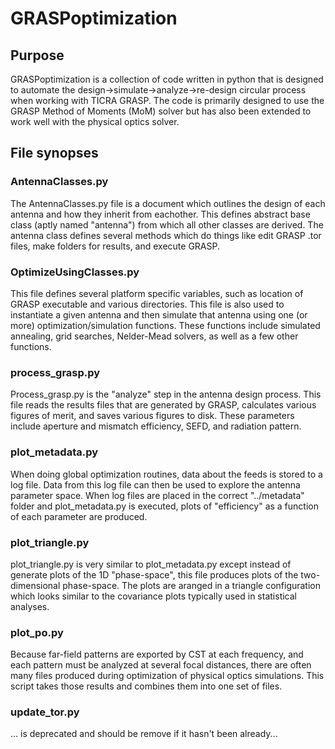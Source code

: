 # GRASPoptimization

## Purpose
GRASPoptimization is a collection of code written in python that is designed to automate the design->simulate->analyze->re-design circular process when working with TICRA GRASP. The code is primarily designed to use the GRASP Method of Moments (MoM) solver but has also been extended to work well with the physical optics solver. 

## File synopses

### AntennaClasses.py
The AntennaClasses.py file is a document which outlines the design of each antenna and how they inherit from eachother. This defines abstract base class (aptly named "antenna") from which all other classes are derived. The antenna class defines several methods which do things like edit GRASP .tor files, make folders for results, and execute GRASP.

### OptimizeUsingClasses.py
This file defines several platform specific variables, such as location of GRASP executable and various directories. This file is also used to instantiate a given antenna and then simulate that antenna using one (or more) optimization/simulation functions. These functions include simulated annealing, grid searches, Nelder-Mead solvers, as well as a few other functions.

### process_grasp.py
Process_grasp.py is the "analyze" step in the antenna design process. This file reads the results files that are generated by GRASP, calculates various figures of merit, and saves various figures to disk. These parameters include aperture and mismatch efficiency, SEFD, and radiation pattern.

### plot_metadata.py
When doing global optimization routines, data about the feeds is stored to a log file. Data from this log file can then be used to explore the antenna parameter space. When log files are placed in the correct "../metadata" folder and plot_metadata.py is executed, plots of "efficiency" as a function of each parameter are produced. 

### plot_triangle.py
plot_triangle.py is very similar to plot_metadata.py except instead of generate plots of the 1D "phase-space", this file produces plots of the two-dimensional phase-space. The plots are aranged in a triangle configuration which looks similar to the covariance plots typically used in statistical analyses.

### plot_po.py
Because far-field patterns are exported by CST at each frequency, and each pattern must be analyzed at several focal distances, there are often many files produced during optimization of physical optics simulations. This script takes those results and combines them into one set of files.

### update_tor.py
... is deprecated and should be remove if it hasn't been already...
